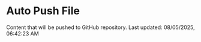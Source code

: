 # Auto Push File

Content that will be pushed to GitHub repository.
Last updated: 08/05/2025, 06:42:23 AM
